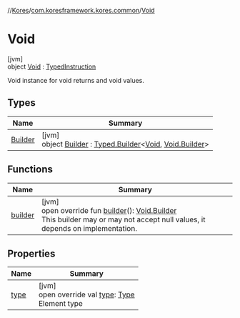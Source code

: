 //[Kores](../../../index.md)/[com.koresframework.kores.common](../index.md)/[Void](index.md)

# Void

[jvm]\
object [Void](index.md) : [TypedInstruction](../../com.koresframework.kores.base/-typed-instruction/index.md)

Void instance for void returns and void values.

## Types

| Name | Summary |
|---|---|
| [Builder](-builder/index.md) | [jvm]<br>object [Builder](-builder/index.md) : [Typed.Builder](../../com.koresframework.kores.base/-typed/-builder/index.md)<[Void](index.md), [Void.Builder](-builder/index.md)> |

## Functions

| Name | Summary |
|---|---|
| [builder](builder.md) | [jvm]<br>open override fun [builder](builder.md)(): [Void.Builder](-builder/index.md)<br>This builder may or may not accept null values, it depends on implementation. |

## Properties

| Name | Summary |
|---|---|
| [type](type.md) | [jvm]<br>open override val [type](type.md): [Type](https://docs.oracle.com/javase/8/docs/api/java/lang/reflect/Type.html)<br>Element type |
